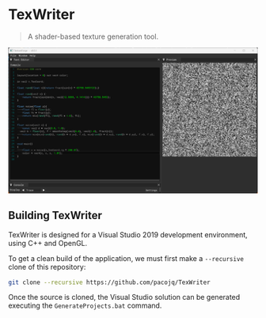 # TexWriter

> A shader-based texture generation tool.

![Example usage of TexWriter, generating a noise texture](res/example.png)


## Building TexWriter

TexWriter is designed for a Visual Studio 2019 development environment, using C++ and OpenGL.

To get a clean build of the application, we must first make a `--recursive` clone of this repository:

```bash
git clone --recursive https://github.com/pacojq/TexWriter
```

Once the source is cloned, the Visual Studio solution can be generated executing the `GenerateProjects.bat` command.

